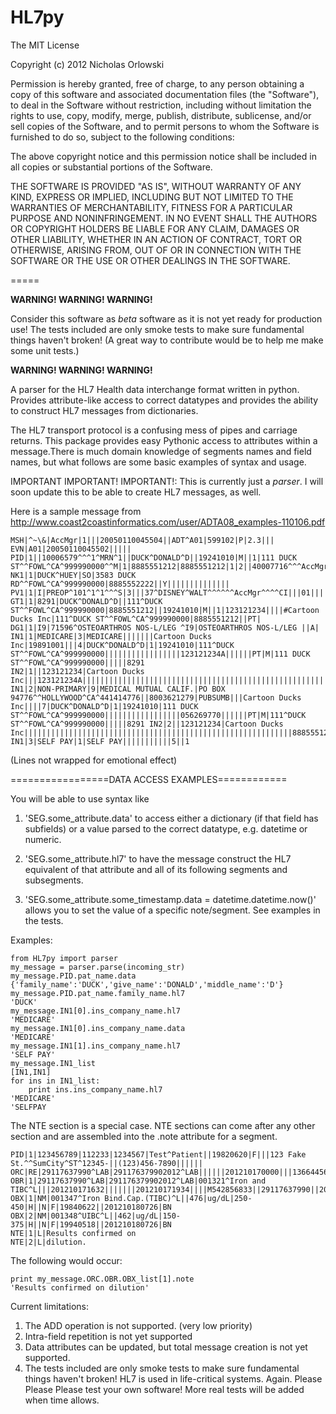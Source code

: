 HL7py
=====
The MIT License

Copyright (c) 2012 Nicholas Orlowski

Permission is hereby granted, free of charge, to any person obtaining a copy
of this software and associated documentation files (the "Software"), to deal
in the Software without restriction, including without limitation the rights
to use, copy, modify, merge, publish, distribute, sublicense, and/or sell
copies of the Software, and to permit persons to whom the Software is
furnished to do so, subject to the following conditions:

The above copyright notice and this permission notice shall be included in
all copies or substantial portions of the Software.

THE SOFTWARE IS PROVIDED "AS IS", WITHOUT WARRANTY OF ANY KIND, EXPRESS OR
IMPLIED, INCLUDING BUT NOT LIMITED TO THE WARRANTIES OF MERCHANTABILITY,
FITNESS FOR A PARTICULAR PURPOSE AND NONINFRINGEMENT. IN NO EVENT SHALL THE
AUTHORS OR COPYRIGHT HOLDERS BE LIABLE FOR ANY CLAIM, DAMAGES OR OTHER
LIABILITY, WHETHER IN AN ACTION OF CONTRACT, TORT OR OTHERWISE, ARISING FROM,
OUT OF OR IN CONNECTION WITH THE SOFTWARE OR THE USE OR OTHER DEALINGS IN
THE SOFTWARE.

=====


**WARNING! WARNING! WARNING!**

 Consider this software as *beta* software as it is not yet ready for production use!
 The tests included are only smoke tests to make sure fundamental things haven't broken!
 (A great way to contribute would be to help me make some unit tests.)

**WARNING! WARNING! WARNING!**


A parser for the HL7 Health data interchange format written in python. Provides
attribute-like access to correct datatypes and provides the ability to construct HL7
messages from dictionaries.

The HL7 transport protocol is a confusing mess of pipes and carriage returns. This package
provides easy Pythonic access to attributes within a message.There is much domain
knowledge of segments names and field names, but what follows are some basic examples of
syntax and usage.

IMPORTANT IMPORTANT! IMPORTANT!: This is currently just a _parser_. I will soon update
this to be able to create HL7 messages, as well.

Here is a sample message from http://www.coast2coastinformatics.com/user/ADTA08_examples-110106.pdf
 
    MSH|^~\&|AccMgr|1|||20050110045504||ADT^A01|599102|P|2.3|||
    EVN|A01|20050110045502|||||
    PID|1||10006579^^^1^MRN^1||DUCK^DONALD^D||19241010|M||1|111 DUCK ST^^FOWL^CA^999990000^^M|1|8885551212|8885551212|1|2||40007716^^^AccMgr^VN^1|123121234|||||||||||NO NK1|1|DUCK^HUEY|SO|3583 DUCK RD^^FOWL^CA^999990000|8885552222||Y||||||||||||||
    PV1|1|I|PREOP^101^1^1^^^S|3|||37^DISNEY^WALT^^^^^^AccMgr^^^^CI|||01||||1|||37^DISNEY^WALT^^^^^^AccMgr^^^^CI|2|40007716^^^AccMgr^VN|4|||||||||||||||||||1||G|||20050110045253||||||
    GT1|1|8291|DUCK^DONALD^D||111^DUCK ST^^FOWL^CA^999990000|8885551212||19241010|M||1|123121234||||#Cartoon Ducks Inc|111^DUCK ST^^FOWL^CA^999990000|8885551212||PT| DG1|1|I9|71596^OSTEOARTHROS NOS-L/LEG ^I9|OSTEOARTHROS NOS-L/LEG ||A|
    IN1|1|MEDICARE|3|MEDICARE|||||||Cartoon Ducks Inc|19891001|||4|DUCK^DONALD^D|1|19241010|111^DUCK ST^^FOWL^CA^999990000|||||||||||||||||123121234A||||||PT|M|111 DUCK ST^^FOWL^CA^999990000|||||8291
    IN2|1||123121234|Cartoon Ducks Inc|||123121234A|||||||||||||||||||||||||||||||||||||||||||||||||||||||||8885551212 IN1|2|NON-PRIMARY|9|MEDICAL MUTUAL CALIF.|PO BOX 94776^^HOLLYWOOD^CA^441414776||8003621279|PUBSUMB|||Cartoon Ducks Inc||||7|DUCK^DONALD^D|1|19241010|111 DUCK ST^^FOWL^CA^999990000|||||||||||||||||056269770||||||PT|M|111^DUCK ST^^FOWL^CA^999990000|||||8291 IN2|2||123121234|Cartoon Ducks Inc||||||||||||||||||||||||||||||||||||||||||||||||||||||||||||8885551212
    IN1|3|SELF PAY|1|SELF PAY|||||||||||5||1

 
(Lines not wrapped for emotional effect)


=================DATA ACCESS EXAMPLES============

You will be able to use syntax like

1. 'SEG.some_attribute.data' to access either a dictionary (if that field has subfields)
   or a value parsed to the correct datatype, e.g. datetime or numeric.
2. 'SEG.some_attribute.hl7' to have the message construct the HL7 equivalent of that
   attribute and all of its following segments and subsegments.

3. 'SEG.some_attribute.some_timestamp.data = datetime.datetime.now()' allows you to set
   the value of a specific note/segment. See examples in the tests.


Examples:

    from HL7py import parser
    my_message = parser.parse(incoming_str)
    my_message.PID.pat_name.data
    {'family_name':'DUCK','give_name':'DONALD','middle_name':'D'}
    my_message.PID.pat_name.family_name.hl7
    'DUCK'
    my_message.IN1[0].ins_company_name.hl7
    'MEDICARE'
    my_message.IN1[0].ins_company_name.data
    'MEDICARE'
    my_message.IN1[1].ins_company_name.hl7
    'SELF PAY'
    my_message.IN1_list
    [IN1,IN1]
    for ins in IN1_list:
        print ins.ins_company_name.hl7
    'MEDICARE'
    'SELFPAY




The NTE section is a special case. NTE sections can come after any other section and
are assembled into the .note attribute for a segment.



    PID|1|123456789|112233|1234567|Test^Patient||19820620|F|||123 Fake St.^^SumCity^ST^12345-||(123)456-7890||||||
    ORC|RE|29117637990^LAB|291176379902012^LAB||||||201210170000|||1366445686^Doctor^M^^^^^N
    OBR|1|29117637990^LAB|291176379902012^LAB|001321^Iron and TIBC^L|||201210171632|||||||201210171934||||M542856833||29117637990||201210180743|||F
    OBX|1|NM|001347^Iron Bind.Cap.(TIBC)^L||476|ug/dL|250-450|H||N|F|19840622||201210180726|BN
    OBX|2|NM|001348^UIBC^L||462|ug/dL|150-375|H||N|F|19940518||201210180726|BN
    NTE|1|L|Results confirmed on
    NTE|2|L|dilution.
    
The following would occur:



    print my_message.ORC.OBR.OBX_list[1].note
    'Results confirmed on dilution'


Current limitations:
 1. The ADD operation is not supported. (very low priority)
 2. Intra-field repetition is not yet supported
 3. Data attributes can be updated, but total message creation is not yet supported.
 4. The tests included are only smoke tests to make sure fundamental things haven't broken!
   HL7 is used in life-critical systems. Again. Please Please Please test your own software!
   More real tests will be added when time allows.

